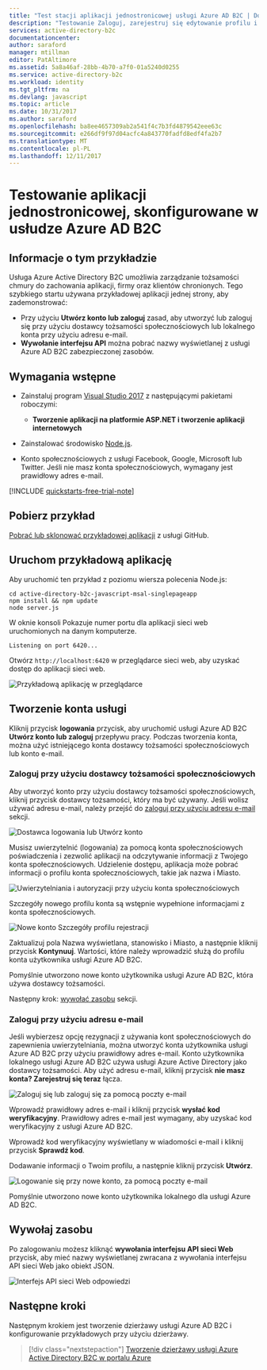 ```yaml
---
title: "Test stacji aplikacji jednostronicowej usługi Azure AD B2C | Dokumentacja firmy Microsoft"
description: "Testowanie Zaloguj, zarejestruj się edytowanie profilu i resetowania hasła użytkownika podróże przy użyciu środowiska testowego usługi Azure AD B2C"
services: active-directory-b2c
documentationcenter: 
author: saraford
manager: mtillman
editor: PatAltimore
ms.assetid: 5a8a46af-28bb-4b70-a7f0-01a5240d0255
ms.service: active-directory-b2c
ms.workload: identity
ms.tgt_pltfrm: na
ms.devlang: javascript
ms.topic: article
ms.date: 10/31/2017
ms.author: saraford
ms.openlocfilehash: ba8ee4657309ab2a541f4c7b3fd4879542eee63c
ms.sourcegitcommit: e266df9f97d04acfc4a843770fadfd8edf4fa2b7
ms.translationtype: MT
ms.contentlocale: pl-PL
ms.lasthandoff: 12/11/2017
---
```

# <a name="test-drive-a-single-page-application-configured-with-azure-ad-b2c"></a>Testowanie aplikacji jednostronicowej, skonfigurowane w usłudze Azure AD B2C

## <a name="about-this-sample"></a>Informacje o tym przykładzie

Usługa Azure Active Directory B2C umożliwia zarządzanie tożsamości chmury do zachowania aplikacji, firmy oraz klientów chronionych.  Tego szybkiego startu używana przykładowej aplikacji jednej strony, aby zademonstrować:

* Przy użyciu **Utwórz konto lub zaloguj** zasad, aby utworzyć lub zaloguj się przy użyciu dostawcy tożsamości społecznościowych lub lokalnego konta przy użyciu adresu e-mail. 
* **Wywołanie interfejsu API** można pobrać nazwy wyświetlanej z usługi Azure AD B2C zabezpieczonej zasobów.

## <a name="prerequisites"></a>Wymagania wstępne

* Zainstaluj program [Visual Studio 2017](https://www.visualstudio.com/downloads/) z następującymi pakietami roboczymi:
    - **Tworzenie aplikacji na platformie ASP.NET i tworzenie aplikacji internetowych**

* Zainstalować środowisko [Node.js](https://nodejs.org/en/download/).

* Konto społecznościowych z usługi Facebook, Google, Microsoft lub Twitter. Jeśli nie masz konta społecznościowych, wymagany jest prawidłowy adres e-mail.

[!INCLUDE [quickstarts-free-trial-note](../../includes/quickstarts-free-trial-note.md)]

## <a name="download-the-sample"></a>Pobierz przykład

[Pobrać lub sklonować przykładowej aplikacji](https://github.com/Azure-Samples/active-directory-b2c-javascript-msal-singlepageapp) z usługi GitHub.

## <a name="run-the-sample-application"></a>Uruchom przykładową aplikację

Aby uruchomić ten przykład z poziomu wiersza polecenia Node.js: 

```
cd active-directory-b2c-javascript-msal-singlepageapp
npm install && npm update
node server.js
```

W oknie konsoli Pokazuje numer portu dla aplikacji sieci web uruchomionych na danym komputerze.

```
Listening on port 6420...
```

Otwórz `http://localhost:6420` w przeglądarce sieci web, aby uzyskać dostęp do aplikacji sieci web.


![Przykładową aplikację w przeglądarce](media/active-directory-b2c-quickstarts-spa/sample-app-spa.png)

## <a name="create-an-account"></a>Tworzenie konta usługi

Kliknij przycisk **logowania** przycisk, aby uruchomić usługi Azure AD B2C **Utwórz konto lub zaloguj** przepływu pracy. Podczas tworzenia konta, można użyć istniejącego konta dostawcy tożsamości społecznościowych lub konto e-mail.

### <a name="sign-up-using-a-social-identity-provider"></a>Zaloguj przy użyciu dostawcy tożsamości społecznościowych

Aby utworzyć konto przy użyciu dostawcy tożsamości społecznościowych, kliknij przycisk dostawcy tożsamości, który ma być używany. Jeśli wolisz używać adresu e-mail, należy przejść do [zaloguj przy użyciu adresu e-mail](#sign-up-using-an-email-address) sekcji.

![Dostawca logowania lub Utwórz konto](media/active-directory-b2c-quickstarts-spa/sign-in-or-sign-up-spa.png)

Musisz uwierzytelnić (logowania) za pomocą konta społecznościowych poświadczenia i zezwolić aplikacji na odczytywanie informacji z Twojego konta społecznościowych. Udzielenie dostępu, aplikacja może pobrać informacji o profilu konta społecznościowych, takie jak nazwa i Miasto. 

![Uwierzytelniania i autoryzacji przy użyciu konta społecznościowych](media/active-directory-b2c-quickstarts-spa/twitter-authenticate-authorize-spa.png)

Szczegóły nowego profilu konta są wstępnie wypełnione informacjami z konta społecznościowych. 

![Nowe konto Szczegóły profilu rejestracji](media/active-directory-b2c-quickstarts-spa/new-account-sign-up-profile-details-spa.png)

Zaktualizuj pola Nazwa wyświetlana, stanowisko i Miasto, a następnie kliknij przycisk **Kontynuuj**.  Wartości, które należy wprowadzić służą do profilu konta użytkownika usługi Azure AD B2C.

Pomyślnie utworzono nowe konto użytkownika usługi Azure AD B2C, która używa dostawcy tożsamości. 

Następny krok: [wywołać zasobu](#call-a-resource) sekcji.

### <a name="sign-up-using-an-email-address"></a>Zaloguj przy użyciu adresu e-mail

Jeśli wybierzesz opcję rezygnacji z używania kont społecznościowych do zapewnienia uwierzytelniania, można utworzyć konta użytkownika usługi Azure AD B2C przy użyciu prawidłowy adres e-mail. Konto użytkownika lokalnego usługi Azure AD B2C używa usługi Azure Active Directory jako dostawcy tożsamości. Aby użyć adresu e-mail, kliknij przycisk **nie masz konta? Zarejestruj się teraz** łącza.

![Zaloguj się lub zaloguj się za pomocą poczty e-mail](media/active-directory-b2c-quickstarts-spa/sign-in-or-sign-up-email-spa.png)

Wprowadź prawidłowy adres e-mail i kliknij przycisk **wysłać kod weryfikacyjny**. Prawidłowy adres e-mail jest wymagany, aby uzyskać kod weryfikacyjny z usługi Azure AD B2C. 

Wprowadź kod weryfikacyjny wyświetlany w wiadomości e-mail i kliknij przycisk **Sprawdź kod**.

Dodawanie informacji o Twoim profilu, a następnie kliknij przycisk **Utwórz**.

![Logowanie się przy nowe konto, za pomocą poczty e-mail](media/active-directory-b2c-quickstarts-spa/sign-up-new-account-profile-email-web.png)

Pomyślnie utworzono nowe konto użytkownika lokalnego dla usługi Azure AD B2C.

## <a name="call-a-resource"></a>Wywołaj zasobu

Po zalogowaniu możesz kliknąć **wywołania interfejsu API sieci Web** przycisk, aby mieć nazwy wyświetlanej zwracana z wywołania interfejsu API sieci Web jako obiekt JSON. 

![Interfejs API sieci Web odpowiedzi](media/active-directory-b2c-quickstarts-spa/call-api-spa.png)

## <a name="next-steps"></a>Następne kroki

Następnym krokiem jest tworzenie dzierżawy usługi Azure AD B2C i konfigurowanie przykładowych przy użyciu dzierżawy. 

> [!div class="nextstepaction"]
> [Tworzenie dzierżawy usługi Azure Active Directory B2C w portalu Azure](active-directory-b2c-get-started.md)